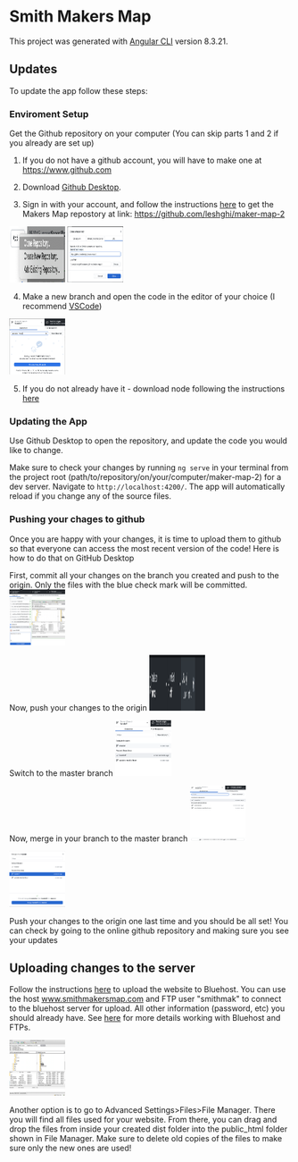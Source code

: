 # Smith Makers Map

This project was generated with [Angular CLI](https://github.com/angular/angular-cli) version 8.3.21.

## Updates

To update the app follow these steps:

### Enviroment Setup

Get the Github repository on your computer (You can skip parts 1 and 2 if you already are set up)

1. If you do not have a github account, you will have to make one at https://www.github.com

2. Download [Github Desktop](https://desktop.github.com/). 

3. Sign in with your account, and follow the instructions [here](https://docs.github.com/en/desktop/contributing-and-collaborating-using-github-desktop/adding-and-cloning-repositories/cloning-a-repository-from-github-to-github-desktop) to get the Makers Map repostory at link: https://github.com/leshghi/maker-map-2

<img src="README_Images/cloning_menu.png" width=100px height=100px>

<img src="README_Images/cloning.png" width=100px height=100px> 

4. Make a new branch and open the code in the editor of your choice (I recommend [VSCode](https://code.visualstudio.com/))

<img src="README_Images/new_branch.png" width=100px height=100px> 

5. If you do not already have it - download node following the instructions [here](https://nodejs.org/en/download/)

### Updating the App

Use Github Desktop to open the repository, and update the code you would like to change.

Make sure to check your changes by running `ng serve` in your terminal from the project root (path/to/repository/on/your/computer/maker-map-2) for a dev server. Navigate to `http://localhost:4200/`. The app will automatically reload if you change any of the source files.


### Pushing your chages to github
<p> Once you are happy with your changes, it is time to upload them to github so that everyone can access the most recent version of the code! Here is how to do that on GitHub Desktop </p>

First, commit all your changes on the branch you created and push to the origin. Only the files with the blue check mark will be committed.
<img src="README_Images/commiting.png" width=100px height=100px>  

Now, push your changes to the origin
<img src="README_Images/pushing.png" width=100px height=100px> 

Switch to the master branch 
<img src="README_Images/switching_branches.png" width=100px height=100px> 

Now, merge in your branch to the master branch
<img src="/README_Images/merging1.png" width=100px height=100px> 

<img src="README_Images/merging2.png" width=100px height=100px> 

Push your changes to the origin one last time and you should be all set! You can check by going to the online github repository and making sure you see your updates


## Uploading changes to the server

Follow the instructions [here](https://www.c-sharpcorner.com/blogs/how-to-publish-an-angular-application) to upload the website to Bluehost. You can use the host www.smithmakersmap.com and FTP user "smithmak" to connect to the bluehost server for upload. All other information  (password, etc) you should already have. See [here](https://www.bluehost.com/hosting/help/ftpaccounts) for more details working with Bluehost and FTPs.

<img src="/README_Images/filezilla.png" width=100px height=100px> 

Another option is to go to Advanced Settings>Files>File Manager. There you will find all files used for your website. From there, you can drag and drop the files from inside your created dist folder into the public_html folder shown in File Manager. Make sure to delete old copies of the files to make sure only the new ones are used!


